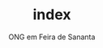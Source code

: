 ---
title: index
subtitle: ONG em Feira de Sananta
mission: Além de fazer assistência social, reunir recursos humanos e financeiros para o planejamento, execução e gestão de projetos sociais voltados à educação, cultura, lazer, desenvolvimento profissional, inclusão social e geração de renda
andress: 2883 Avenida Gov. João Durval Carneiro, 44051634 Feira de Santana
tel: (00) 0000-0000
email: contato@fundacaoaprisco.org
heroTitle: Comunidade que se propõe a fazer o bem.
heroText: Promovemos projetos sociais voltados à educação, cultura, inclusão social e geração de renda.
---